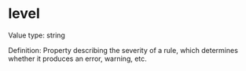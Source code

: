 # level

Value type: string

Definition: Property describing the severity of a rule, which determines whether it produces an error, warning, etc.